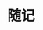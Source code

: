 ---
title: 随记

albums: [
        ["http://songxj01.gitee.io/image/photography/随记/suiji_秋银杏.webp", "SWU·秋"],
		["http://songxj01.gitee.io/image/photography/随记/suiji_1.webp", "重庆-北仓"],
        ["http://songxj01.gitee.io/image/photography/随记/suiji_2.webp", "及时行乐"],
        ["http://songxj01.gitee.io/image/photography/随记/suiji_3.webp", "生命"],
        ["http://songxj01.gitee.io/image/photography/随记/suiji_4.webp", "重庆-鲤鱼池"],
        ["http://songxj01.gitee.io/image/photography/随记/suiji_5.webp", "DIY小蛋糕"]
	]
---